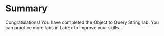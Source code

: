 # Summary

Congratulations! You have completed the Object to Query String lab. You can practice more labs in LabEx to improve your skills.
